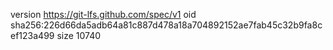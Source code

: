 version https://git-lfs.github.com/spec/v1
oid sha256:226d66da5adb64a81c887d478a18a704892152ae7fab45c32b9fa8cef123a499
size 10740
